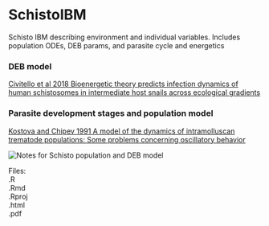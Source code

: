 # SchistoIBM  
  
Schisto IBM describing environment and individual variables. Includes population ODEs, DEB params, and parasite cycle and energetics  

### DEB model  
[Civitello et al 2018 Bioenergetic theory predicts infection dynamics of human schistosomes in intermediate host snails across ecological gradients](https://onlinelibrary.wiley.com/doi/abs/10.1111/ele.12937)  

### Parasite development stages and population model  
[Kostova and Chipev 1991 A model of the dynamics of intramolluscan trematode populations: Some problems concerning oscillatory behavior](https://ac.els-cdn.com/089812219190212M/1-s2.0-089812219190212M-main.pdf?_tid=32b0af35-2293-48b7-ab58-0dd79a9ebb5c&acdnat=1529442002_a41f53ba9fc6295fa2707dd1b409f004)

![Notes for Schisto population and DEB model](https://github.com/darwinanddavis/SchistoIBM/sibm_notes1.jpg?raw=true "Notes for Schisto population and DEB model")  

Files:  
.R  
.Rmd  
.Rproj  
.html  
.pdf  

